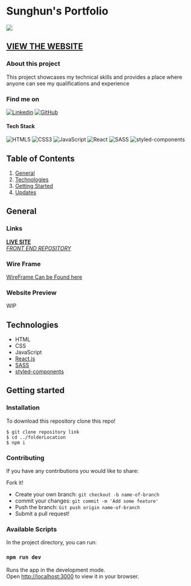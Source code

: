 # Sunghun's Portfolio
![](https://img.shields.io/badge/Version-1.0.0-blue)

## [VIEW THE WEBSITE](https://sunghunp.netlify.app/)

### About this project
This project showcases my technical skills and provides a place where anyone can see my qualifications and experience

### Find me on
[![Linkedin](https://img.shields.io/badge/LinkedIn-0077B5?style=for-the-badge&logo=linkedin&logoColor=white)](https://www.linkedin.com/in/sunghunp/) [![GitHub](https://img.shields.io/badge/GitHub-100000?style=for-the-badge&logo=github&logoColor=white)](https://github.com/SunghunP)

#### Tech Stack
![HTML5](https://img.shields.io/badge/HTML5-E34F26?style=for-the-badge&logo=html5&logoColor=white) ![CSS3](https://img.shields.io/badge/CSS3-1572B6?style=for-the-badge&logo=css3&logoColor=white) ![JavaScript](https://img.shields.io/badge/JavaScript-323330?style=for-the-badge&logo=javascript&logoColor=F7DF1E) ![React](https://img.shields.io/badge/React-20232A?style=for-the-badge&logo=react&logoColor=61DAFB) ![SASS](https://img.shields.io/badge/Sass-CC6699?style=for-the-badge&logo=sass&logoColor=white) ![styled-components](https://img.shields.io/badge/styled--components-DB7093?style=for-the-badge&logo=styled-components&logoColor=white)

## Table of Contents
1. [General](#general)
3. [Technologies](#technologies)
4. [Getting Started](#getting-started)
5. [Updates](#updates)

## General
### Links
**[LIVE SITE](sunghunp.netlify.app)** <br>
_[FRONT END REPOSITORY](https://github.com/SunghunP/front-sung-portfolio)_ <br>

### Wire Frame
[WireFrame Can be Found here](https://www.figma.com/file/MmMHD0vVV1Y4I4tCBL95uc/Untitled?node-id=0%3A1&t=as9BsFVniq1BSbyu-1)

### Website Preview
WIP

## Technologies
- HTML
- CSS
- JavaScript
- [React.js](https://reactjs.org/)
- [SASS](https://sass-lang.com/)
- [styled-components](https://styled-components.com/)

## Getting started
### Installation
To download this repository clone this repo!

``` 
$ git clone repository link
$ cd ../folderLocation
$ npm i
```

### Contributing
If you have any contributions you would like to share:

Fork it!
- Create your own branch: `git checkout -b name-of-branch`
- commit your changes: `git commit -m 'Add some feature'`
- Push the branch: `Git push origin name-of-branch`
- Submit a pull request!

### Available Scripts
In the project directory, you can run:

### `npm run dev`
Runs the app in the development mode.\
Open [http://localhost:3000](http://localhost:3000) to view it in your browser.